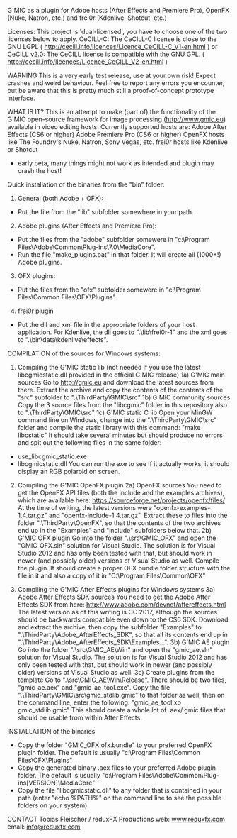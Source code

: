 G'MIC as a plugin for Adobe hosts (After Effects and Premiere Pro), OpenFX (Nuke, Natron, etc.) and frei0r (Kdenlive, Shotcut, etc.)

Licenses:
This project is 'dual-licensed', you have to choose one of the two licenses below to apply.
CeCILL-C: The CeCILL-C license is close to the GNU LGPL ( http://cecill.info/licences/Licence_CeCILL-C_V1-en.html )
or
CeCILL v2.0: The CeCILL license is compatible with the GNU GPL. ( http://cecill.info/licences/Licence_CeCILL_V2-en.html )

WARNING
This is a very early test release, use at your own risk! Expect crashes and weird behaviour.
Feel free to report any errors you encounter, but be aware that this is pretty much still a proof-of-concept prototype interface.

WHAT IS IT?
This is an attempt to make (part of) the functionality of the G'MIC open-source framework for image processing (http://www.gmic.eu) available in video editing hosts.
Currently supported hosts are:
  Adobe After Effects (CS6 or higher)
  Adobe Premiere Pro (CS6 or higher)
  OpenFX hosts like The Foundry's Nuke, Natron, Sony Vegas, etc.
  frei0r hosts like Kdenlive or Shotcut
- early beta, many things might not work as intended and plugin may crash the host!

Quick installation of the binaries from the "bin" folder:

1. General (both Adobe + OFX):
- Put the file from the "lib" subfolder somewhere in your path.

2. Adobe plugins (After Effects and Premiere Pro):
- Put the files from the "adobe" subfolder somewere in "c:\Program Files\Adobe\Common\Plug-ins\7.0\MediaCore\".
- Run the file "make_plugins.bat" in that folder. It will create all (1000+!) Adobe plugins.

3. OFX plugins:
- Put the files from the "ofx" subfolder somewere in "c:\Program Files\Common Files\OFX\Plugins\".

4. frei0r plugin
- Put the dll and xml file in the appropriate folders of your host application.
  For Kdenlive, the dll goes to ".\lib\frei0r-1\" and the xml goes to ".\bin\data\kdenlive\effects\".


COMPILATION of the sources for Windows systems:
1. Compiling the G'MIC static lib (not needed if you use the latest libcgmicstatic.dll provided in the official G'MIC release)
1a) G'MIC main sources
Go to http://gmic.eu and download the latest sources from there.
Extract the archive and copy the contents of the contents of the "src" subfolder to ".\ThirdParty\GMIC\src"
1b) G'MIC community sources
Copy the 3 source files from the "libcgmic" folder in this repository also to ".\ThirdParty\GMIC\src"
1c) G'MIC static C lib
Open your MinGW command line on Windows, change into the ".\ThirdParty\GMIC\src" folder and compile
the static library with this command:
"make libcstatic"
It should take several minutes but should produce no errors and spit out the following files in the same folder:
- use_libcgmic_static.exe
- libcgmicstatic.dll
You can run the exe to see if it actually works, it should display an RGB polaroid on screen.

2. Compiling the G'MIC OpenFX plugin
2a) OpenFX sources
You need to get the OpenFX API files (both the include and the examples archives), which are available here:
https://sourceforge.net/projects/openfx/files/
At the time of writing, the latest versions were "openfx-examples-1.4.tar.gz" and "openfx-include-1.4.tar.gz".
Extract these to files into the folder ".\ThirdParty\OpenFX\", so that the contents of the two archives end up in the "Examples" and "include" subfolders below that.
2b) G'MIC OFX plugin
Go into the folder ".\src\GMIC_OFX" and open the "GMIC_OFX.sln" solution for Visual Studio.
The solution is for Visual Studio 2012 and has only been tested with that, but should work in newer (and possibly older) versions of Visual Studio as well.
Compile the plugin. It should create a proper OFX bundle folder structure with the file in it and also a copy of it in "C:\Program Files\Common\OFX"

3. Compiling the G'MIC After Effects plugins for Windows systems
3a) Adobe After Effects SDK sources
You need to get the Adobe After Effects SDK from here: http://www.adobe.com/devnet/aftereffects.html
The latest version as of this writing is CC 2017, although the sources should be backwards compatible even down to the CS6 SDK.
Download and extract the archive, then copy the subfolder "Examples" to ".\ThirdParty\Adobe_AfterEffects_SDK", so that all its contents end up in ".\ThirdParty\Adobe_AfterEffects_SDK\Examples\...".
3b) G'MIC AE plugin
Go into the folder ".\src\GMIC_AE\Win" and open the "gmic_ae.sln" solution for Visual Studio.
The solution is for Visual Studio 2012 and has only been tested with that, but should work in newer (and possibly older) versions of Visual Studio as well.
3c) Create plugins from the template
Go to ".\src\GMIC_AE\Win\Release". There should be two files, "gmic_ae.aex" and "gmic_ae_tool.exe".
Copy the file ".\ThirdParty\GMIC\src\gmic_stdlib.gmic" to that folder as well, then on the command line, enter the following: "gmic_ae_tool xb gmic_stdlib.gmic"
This should create a whole lot of .aex/.gmic files that should be usable from within After Effects.

INSTALLATION of the binaries
- Copy the folder "GMIC_OFX.ofx.bundle" to your preferred OpenFX plugin folder. The default is usually "c:\Program Files\Common Files\OFX\Plugins\"
- Copy the generated binary .aex files to your preferred Adobe plugin folder. The default is usually "c:\Program Files\Adobe\Common\Plug-ins\[VERSION]\MediaCore\"
- Copy the file "libcgmicstatic.dll" to any folder that is contained in your path (enter "echo %PATH%" on the command line to see the possible folders on your system)

CONTACT
Tobias Fleischer / reduxFX Productions
web: www.reduxfx.com
email: info@reduxfx.com
